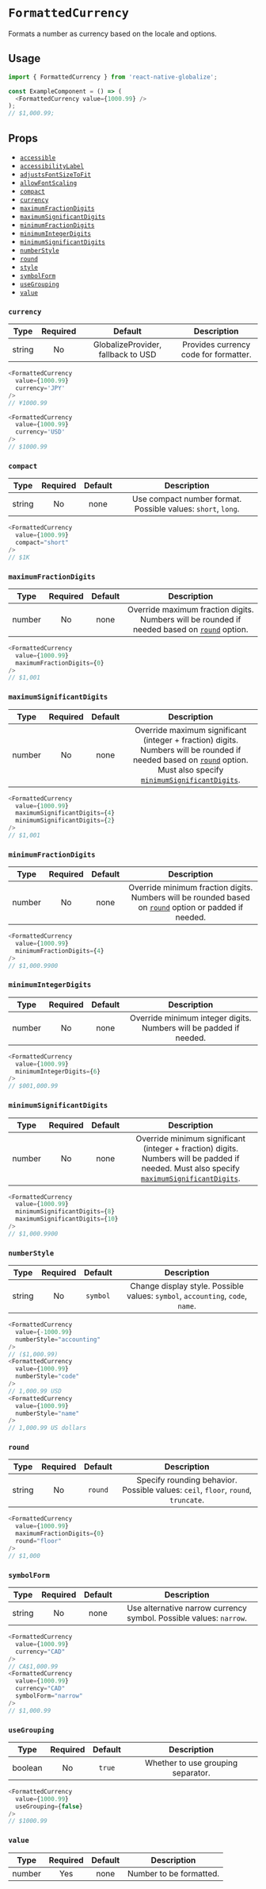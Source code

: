 # `FormattedCurrency`

Formats a number as currency based on the locale and options.

## Usage

```js
import { FormattedCurrency } from 'react-native-globalize';

const ExampleComponent = () => (
  <FormattedCurrency value={1000.99} />
);
// $1,000.99;
```

## Props

- [`accessible`](https://facebook.github.io/react-native/docs/text#accessible)
- [`accessibilityLabel`](https://facebook.github.io/react-native/docs/text#accessibilitylabel)
- [`adjustsFontSizeToFit`](https://facebook.github.io/react-native/docs/text#adjustsfontsizetofit)
- [`allowFontScaling`](https://facebook.github.io/react-native/docs/text#allowfontscaling)
- [`compact`](#compact)
- [`currency`](#currency)
- [`maximumFractionDigits`](#maximumfractiondigits)
- [`maximumSignificantDigits`](#maximumsignificantdigits)
- [`minimumFractionDigits`](#minimumfractiondigits)
- [`minimumIntegerDigits`](#minimumintegerdigits)
- [`minimumSignificantDigits`](#minimumsignificantdigits)
- [`numberStyle`](#numberStyle)
- [`round`](#round)
- [`style`](https://facebook.github.io/react-native/docs/text#style)
- [`symbolForm`](#symbolform)
- [`useGrouping`](#usegrouping)
- [`value`](#value)

### `currency`

|  Type  | Required | Default | Description |
| :----: | :------: | :-----: | :---------: |
| string |    No    |   GlobalizeProvider, fallback to USD  | Provides currency code for formatter. |

```js
<FormattedCurrency
  value={1000.99}
  currency='JPY'
/>
// ¥1000.99

<FormattedCurrency
  value={1000.99}
  currency='USD'
/>
// $1000.99

```

### `compact`

|  Type  | Required | Default | Description |
| :----: | :------: | :-----: | :---------: |
| string |    No    |   none  | Use compact number format. Possible values: `short`, `long`. |

```js
<FormattedCurrency
  value={1000.99}
  compact="short"
/>
// $1K
```

### `maximumFractionDigits`

|  Type  | Required | Default | Description |
| :----: | :------: | :-----: | :---------: |
| number |    No    |   none  | Override maximum fraction digits. Numbers will be rounded if needed based on [`round`](#round) option. |

```js
<FormattedCurrency
  value={1000.99}
  maximumFractionDigits={0}
/>
// $1,001
```

### `maximumSignificantDigits`

|  Type  | Required | Default | Description |
| :----: | :------: | :-----: | :---------: |
| number |    No    |   none  | Override maximum significant (integer + fraction) digits. Numbers will be rounded if needed based on [`round`](#round) option. Must also specify [`minimumSignificantDigits`](#minimumsignificantdigits). |

```js
<FormattedCurrency
  value={1000.99}
  maximumSignificantDigits={4}
  minimumSignificantDigits={2}
/>
// $1,001
```

### `minimumFractionDigits`

|  Type  | Required | Default | Description |
| :----: | :------: | :-----: | :---------: |
| number |    No    |   none  | Override minimum fraction digits. Numbers will be rounded based on [`round`](#round) option or padded if needed. |

```js
<FormattedCurrency
  value={1000.99}
  minimumFractionDigits={4}
/>
// $1,000.9900
```

### `minimumIntegerDigits`

|  Type  | Required | Default | Description |
| :----: | :------: | :-----: | :---------: |
| number |    No    |   none  | Override minimum integer digits. Numbers will be padded if needed. |

```js
<FormattedCurrency
  value={1000.99}
  minimumIntegerDigits={6}
/>
// $001,000.99
```

### `minimumSignificantDigits`

|  Type  | Required | Default | Description |
| :----: | :------: | :-----: | :---------: |
| number |    No    |   none  | Override minimum significant (integer + fraction) digits. Numbers will be padded if needed. Must also specify [`maximumSignificantDigits`](#maximumsignificantdigits). |

```js
<FormattedCurrency
  value={1000.99}
  minimumSignificantDigits={8}
  maximumSignificantDigits={10}
/>
// $1,000.9900
```

### `numberStyle`

|  Type  | Required | Default | Description |
| :----: | :------: | :-----: | :---------: |
| string |    No    | `symbol` | Change display style. Possible values: `symbol`, `accounting`, `code`, `name`. |

```js
<FormattedCurrency
  value={-1000.99}
  numberStyle="accounting"
/>
// ($1,000.99)
<FormattedCurrency
  value={1000.99}
  numberStyle="code"
/>
// 1,000.99 USD
<FormattedCurrency
  value={1000.99}
  numberStyle="name"
/>
// 1,000.99 US dollars
```

### `round`

|  Type  | Required | Default | Description |
| :----: | :------: | :-----: | :---------: |
| string |    No    | `round` | Specify rounding behavior. Possible values: `ceil`, `floor`, `round`, `truncate`. |

```js
<FormattedCurrency
  value={1000.99}
  maximumFractionDigits={0}
  round="floor"
/>
// $1,000
```

### `symbolForm`

|  Type  | Required | Default | Description |
| :----: | :------: | :-----: | :---------: |
| string |    No    |  none   | Use alternative narrow currency symbol. Possible values: `narrow`. |

```js
<FormattedCurrency
  value={1000.99}
  currency="CAD"
/>
// CA$1,000.99
<FormattedCurrency
  value={1000.99}
  currency="CAD"
  symbolForm="narrow"
/>
// $1,000.99
```

### `useGrouping`

|  Type  | Required | Default | Description |
| :----: | :------: | :-----: | :---------: |
| boolean |   No    |  `true` | Whether to use grouping separator. |

```js
<FormattedCurrency
  value={1000.99}
  useGrouping={false}
/>
// $1000.99
```

### `value`

|  Type  | Required | Default | Description |
| :----: | :------: | :-----: | :---------: |
| number |   Yes    |  none   | Number to be formatted. |
